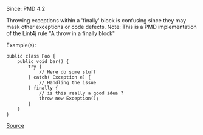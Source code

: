 Since: PMD 4.2

Throwing exceptions within a 'finally' block is confusing since they may mask other exceptions 
or code defects.
Note: This is a PMD implementation of the Lint4j rule &quot;A throw in a finally block&quot;

Example(s):
```
public class Foo {
	public void bar() {
		try {
			// Here do some stuff
		} catch( Exception e) {
			// Handling the issue
		} finally {
			// is this really a good idea ?
			throw new Exception();
		}
	}
}
```

[Source](https://pmd.github.io/pmd-5.6.1/pmd-java/rules/java/strictexception.html#DoNotThrowExceptionInFinally)
